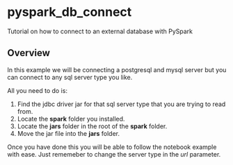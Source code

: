 # pyspark_db_connect
Tutorial on how to connect to an external database with PySpark

## Overview
In this example we will be connecting a postgresql and mysql server but you can connect to any sql server type you like.

All you need to do is:

1. Find the jdbc driver jar for that sql server type that you are trying to read from.
2. Locate the **spark** folder you installed.
3. Locate the **jars** folder in the root of the **spark** folder.
4. Move the jar file into the **jars** folder.

Once you have done this you will be able to follow the notebook example with ease. Just rememeber to change the server type in the _url_ parameter.
